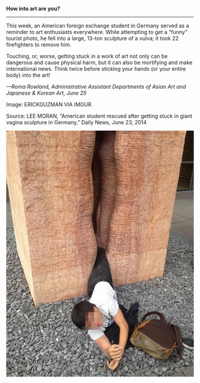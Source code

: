 **How into art are you?**

****

This week, an American foreign exchange student in Germany served as a reminder to art enthusiasts everywhere. While attempting to get a “funny” tourist photo, he fell into a large, 13-ton sculpture of a vulva;
 it took 22 firefighters to remove him. 

Touching, or, worse, getting stuck in a work of art not only can be dangerous and cause physical harm, but it can also be mortifying and make international news. Think twice before sticking your hands (or your entire body) into the art!    

*—Roma Rowland,
 Administrative Assistant*
 *Departments of Asian Art
 and Japanese & Korean Art*, *June 25*

Image: ERICKGUZMAN VIA IMGUR

Source: LEE MORAN, “American student rescued after getting stuck in giant vagina sculpture in Germany,” Daily News, June 23, 2014

![](../images/14-06-25_2010.8_vulvaEDIT-1.jpeg)
